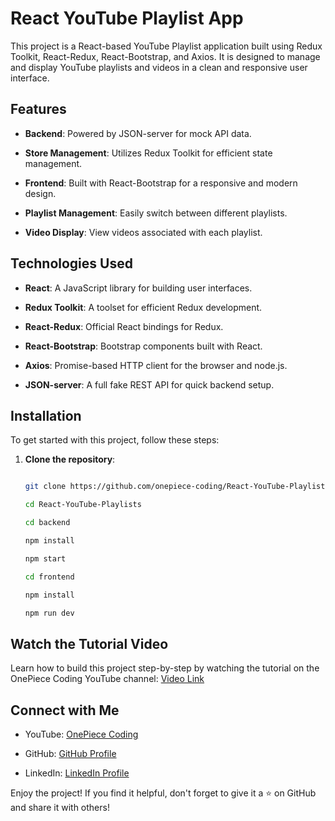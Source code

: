 # React YouTube Playlist App

This project is a React-based YouTube Playlist application built using Redux Toolkit, React-Redux, React-Bootstrap, and Axios. It is designed to manage and display YouTube playlists and videos in a clean and responsive user interface.

## Features

- **Backend**: Powered by JSON-server for mock API data.
  
- **Store Management**: Utilizes Redux Toolkit for efficient state management.
  
- **Frontend**: Built with React-Bootstrap for a responsive and modern design.
  
- **Playlist Management**: Easily switch between different playlists.
  
- **Video Display**: View videos associated with each playlist.

## Technologies Used

- **React**: A JavaScript library for building user interfaces.
  
- **Redux Toolkit**: A toolset for efficient Redux development.
  
- **React-Redux**: Official React bindings for Redux.
  
- **React-Bootstrap**: Bootstrap components built with React.
  
- **Axios**: Promise-based HTTP client for the browser and node.js.
  
- **JSON-server**: A full fake REST API for quick backend setup.

## Installation

To get started with this project, follow these steps:

1. **Clone the repository**:
   
   ```bash
   
   git clone https://github.com/onepiece-coding/React-YouTube-Playlists.git
   
   cd React-YouTube-Playlists

   cd backend

   npm install

   npm start

   cd frontend

   npm install

   npm run dev

## Watch the Tutorial Video

Learn how to build this project step-by-step by watching the tutorial on the OnePiece Coding YouTube channel: [Video Link]()

## Connect with Me

- YouTube: [OnePiece Coding](https://www.youtube.com/@OnePieceCoding)

- GitHub: [GitHub Profile](https://github.com/onepiece-coding)

- LinkedIn: [LinkedIn Profile](https://www.linkedin.com/in/lahcen-alhiane-0799ba303/)
  
Enjoy the project! If you find it helpful, don't forget to give it a ⭐️ on GitHub and share it with others!
